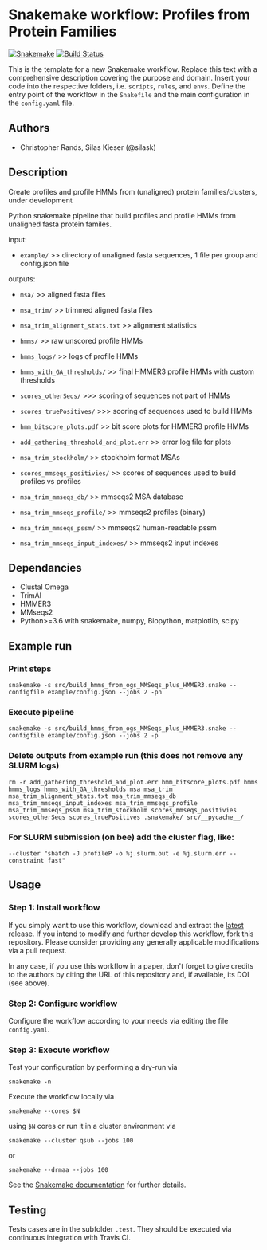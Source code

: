 # Snakemake workflow: Profiles from Protein Families

[![Snakemake](https://img.shields.io/badge/snakemake-≥5.0.0-brightgreen.svg)](https://snakemake.bitbucket.io)
[![Build Status](https://travis-ci.org/snakemake-workflows/pfpf.svg?branch=master)](https://travis-ci.org/snakemake-workflows/pfpf)

This is the template for a new Snakemake workflow. Replace this text with a comprehensive description covering the purpose and domain.
Insert your code into the respective folders, i.e. `scripts`, `rules`, and `envs`. Define the entry point of the workflow in the `Snakefile` and the main configuration in the `config.yaml` file.

## Authors

* Christopher Rands, Silas Kieser (@silask)


## Description
Create profiles and profile HMMs from (unaligned) protein families/clusters, under development

Python snakemake pipeline that build profiles and profile HMMs from unaligned fasta protein familes.

input:
- `example/` >> directory of unaligned fasta sequences, 1 file per group and config.json file

outputs:
- `msa/` >> aligned fasta files
- `msa_trim/` >> trimmed aligned fasta files
- `msa_trim_alignment_stats.txt` >> alignment statistics

- `hmms/` >> raw unscored profile HMMs
- `hmms_logs/` >> logs of profile HMMs
- `hmms_with_GA_thresholds/` >> final HMMER3 profile HMMs with custom thresholds
- `scores_otherSeqs/` >>> scoring of sequences not part of HMMs
- `scores_truePositives/` >>> scoring of sequences used to build HMMs
- `hmm_bitscore_plots.pdf` >> bit score plots for HMMER3 profile HMMs
- `add_gathering_threshold_and_plot.err` >> error log file for plots

- `msa_trim_stockholm/` >> stockholm format MSAs
- `scores_mmseqs_positivies/` >> scores of sequences used to build profiles vs profiles
- `msa_trim_mmseqs_db/` >> mmseqs2 MSA database
- `msa_trim_mmseqs_profile/` >> mmseqs2 profiles (binary)
- `msa_trim_mmseqs_pssm/` >> mmseqs2 human-readable pssm
- `msa_trim_mmseqs_input_indexes/` >> mmseqs2 input indexes

## Dependancies
- Clustal Omega
- TrimAl
- HMMER3
- MMseqs2
- Python>=3.6 with snakemake, numpy, Biopython, matplotlib, scipy

## Example run
### Print steps
`snakemake -s src/build_hmms_from_ogs_MMSeqs_plus_HMMER3.snake --configfile example/config.json --jobs 2 -pn`

### Execute pipeline
`snakemake -s src/build_hmms_from_ogs_MMSeqs_plus_HMMER3.snake --configfile example/config.json --jobs 2 -p`

### Delete outputs from example run (this does not remove any SLURM logs)
`rm -r add_gathering_threshold_and_plot.err hmm_bitscore_plots.pdf hmms hmms_logs hmms_with_GA_thresholds msa msa_trim msa_trim_alignment_stats.txt msa_trim_mmseqs_db msa_trim_mmseqs_input_indexes msa_trim_mmseqs_profile msa_trim_mmseqs_pssm msa_trim_stockholm scores_mmseqs_positivies scores_otherSeqs scores_truePositives .snakemake/ src/__pycache__/`

### For SLURM submission (on bee) add the cluster flag, like:
`--cluster "sbatch -J profileP -o %j.slurm.out -e %j.slurm.err --constraint fast"`





## Usage

### Step 1: Install workflow

If you simply want to use this workflow, download and extract the [latest release](https://github.com/snakemake-workflows/pfpf/releases).
If you intend to modify and further develop this workflow, fork this repository. Please consider providing any generally applicable modifications via a pull request.

In any case, if you use this workflow in a paper, don't forget to give credits to the authors by citing the URL of this repository and, if available, its DOI (see above).

### Step 2: Configure workflow

Configure the workflow according to your needs via editing the file `config.yaml`.

### Step 3: Execute workflow

Test your configuration by performing a dry-run via

    snakemake -n

Execute the workflow locally via

    snakemake --cores $N

using `$N` cores or run it in a cluster environment via

    snakemake --cluster qsub --jobs 100

or

    snakemake --drmaa --jobs 100

See the [Snakemake documentation](https://snakemake.readthedocs.io) for further details.



## Testing

Tests cases are in the subfolder `.test`. They should be executed via continuous integration with Travis CI.
